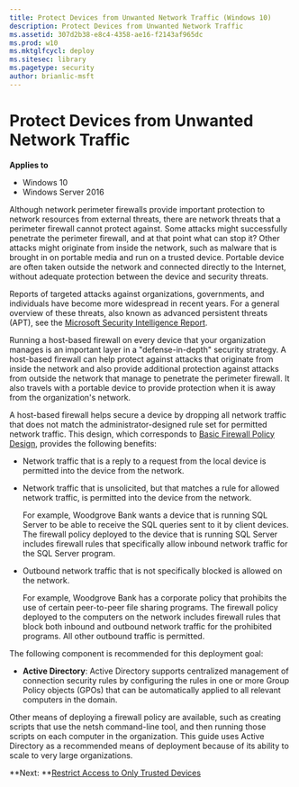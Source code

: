 ```yaml
---
title: Protect Devices from Unwanted Network Traffic (Windows 10)
description: Protect Devices from Unwanted Network Traffic
ms.assetid: 307d2b38-e8c4-4358-ae16-f2143af965dc
ms.prod: w10
ms.mktglfcycl: deploy
ms.sitesec: library
ms.pagetype: security
author: brianlic-msft
---
```


# Protect Devices from Unwanted Network Traffic

**Applies to**
-   Windows 10
-   Windows Server 2016

Although network perimeter firewalls provide important protection to network resources from external threats, there are network threats that a perimeter firewall cannot protect against. Some attacks might successfully penetrate the perimeter firewall, and at that point what can stop it? Other attacks might originate from inside the network, such as malware that is brought in on portable media and run on a trusted device. Portable device are often taken outside the network and connected directly to the Internet, without adequate protection between the device and security threats.

Reports of targeted attacks against organizations, governments, and individuals have become more widespread in recent years. For a general overview of these threats, also known as advanced persistent threats (APT), see the [Microsoft Security Intelligence Report](http://www.microsoft.com/security/sir/default.aspx).

Running a host-based firewall on every device that your organization manages is an important layer in a "defense-in-depth" security strategy. A host-based firewall can help protect against attacks that originate from inside the network and also provide additional protection against attacks from outside the network that manage to penetrate the perimeter firewall. It also travels with a portable device to provide protection when it is away from the organization's network.

A host-based firewall helps secure a device by dropping all network traffic that does not match the administrator-designed rule set for permitted network traffic. This design, which corresponds to [Basic Firewall Policy Design](basic-firewall-policy-design.md), provides the following benefits:

-   Network traffic that is a reply to a request from the local device is permitted into the device from the network.

-   Network traffic that is unsolicited, but that matches a rule for allowed network traffic, is permitted into the device from the network.

    For example, Woodgrove Bank wants a device that is running SQL Server to be able to receive the SQL queries sent to it by client devices. The firewall policy deployed to the device that is running SQL Server includes firewall rules that specifically allow inbound network traffic for the SQL Server program.

-   Outbound network traffic that is not specifically blocked is allowed on the network.

    For example, Woodgrove Bank has a corporate policy that prohibits the use of certain peer-to-peer file sharing programs. The firewall policy deployed to the computers on the network includes firewall rules that block both inbound and outbound network traffic for the prohibited programs. All other outbound traffic is permitted.

The following component is recommended for this deployment goal:

-   **Active Directory**: Active Directory supports centralized management of connection security rules by configuring the rules in one or more Group Policy objects (GPOs) that can be automatically applied to all relevant computers in the domain.

Other means of deploying a firewall policy are available, such as creating scripts that use the netsh command-line tool, and then running those scripts on each computer in the organization. This guide uses Active Directory as a recommended means of deployment because of its ability to scale to very large organizations.

**Next: **[Restrict Access to Only Trusted Devices](restrict-access-to-only-trusted-devices.md)

